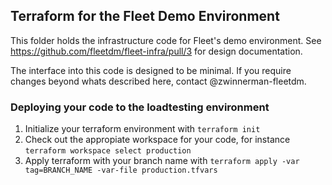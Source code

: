 ## Terraform for the Fleet Demo Environment
This folder holds the infrastructure code for Fleet's demo environment. See https://github.com/fleetdm/fleet-infra/pull/3 for design documentation.

The interface into this code is designed to be minimal.
If you require changes beyond whats described here, contact @zwinnerman-fleetdm.

### Deploying your code to the loadtesting environment
1. Initialize your terraform environment with `terraform init`
2. Check out the appropiate workspace for your code, for instance `terraform workspace select production`
3. Apply terraform with your branch name with `terraform apply -var tag=BRANCH_NAME -var-file production.tfvars`
